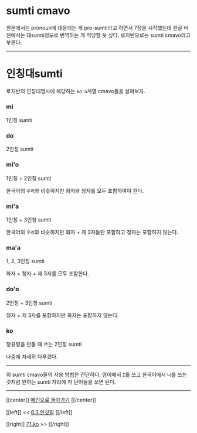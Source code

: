 # sumti cmavo

원문에서는 pronoun에 대응되는 게 pro-sumti라고 하면서 7장을 시작했는데 한글 버전에서는  대sumti정도로 번역하는 게 적당할 듯 싶다. 로지반으로는 sumti cmavo라고 부른다.

---

# 인칭대sumti

로지반의 인칭대명사에 해당하는 `ko'a`계열 cmavo들을 살펴보자.

### mi
1인칭 sumti

### do
2인칭 sumti

### mi'o
1인칭 + 2인칭 sumti

한국어의 `우리`와 비슷하지만 화자와 청자를 모두 포함하여야 한다.

### mi'a
1인칭 + 3인칭 sumti

한국어의 `우리`와 비슷하지만 화자 + 제 3자들만 포함하고 청자는 포함하지 않는다.

### ma'a
1, 2, 3인칭 sumti

화자 + 청자 + 제 3자를 모두 포함한다.

### do'o
2인칭 + 3인칭 sumti

청자 + 제 3자를 포함하지만 화자는 포함하지 않는다.

### ko
청유형을 만들 때 쓰는 2인칭 sumti

나중에 자세히 다루겠다.

---

위 sumti cmavo들의 사용 방법은 간단하다. 영어에서 `I`를 쓰고 한국어에서 `나`를 쓰는 것처럼 원하는 sumti 자리에 저 단어들을 쓰면 된다.

---

[[center]]
[메인으로 돌아가기](index.html)
[[/center]]

[[left]]
<< [6.3.인삿말](06_03_인삿말.html)
[[/left]]

[[right]]
[7.1.ko](07_01_ko.html) >>
[[/right]]